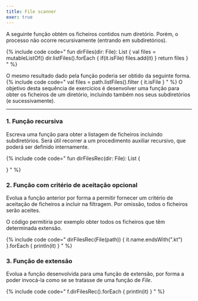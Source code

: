 ```yaml
---
title: File scanner
exer: true
---
```


A seguinte função obtém os ficheiros contidos num diretório. Porém, o processo não ocorre recursivamente (entrando em subdiretórios).

{% include code code="
fun dirFiles(dir: File): List<File> {
    val files = mutableListOf<File>()
    dir.listFiles().forEach {
        if(it.isFile)
           files.add(it)
    }
    return files
}
"
%}

O mesmo resultado dado pela função poderia ser obtido da seguinte forma.
{% include code code="
val files = path.listFiles().filter { it.isFile }
"
%}
O objetivo desta sequência de exercícios é desenvolver uma função para obter os ficheiros de um diretório, incluindo também nos seus subdiretórios (e sucessivamente).

<hr>


### 1. Função recursiva

Escreva uma função para obter a listagem de ficheiros incluindo subdiretórios.
Será útil recorrer a um procedimento auxiliar recursivo, que poderá ser definido internamente.

{% include code code="
fun dirFilesRec(dir: File): List<File> {

}
"
%}

### 2. Função com critério de aceitação opcional

Evolua a função anterior por forma a permitir fornecer um critério de aceitação de ficheiros a incluir na filtragem. Por omissão, todos o ficheiros serão aceites.

O código permitiria por exemplo obter todos os ficheiros que têm determinada extensão.

{% include code code="
dirFilesRec(File(path)) {
    it.name.endsWith(\".kt\")
}.forEach {
    println(it)
}
"
%}

### 3. Função de extensão

Evolua a função desenvolvida para uma função de extensão, por forma a poder invocá-la como se se tratasse de uma função de *File*.

{% include code code="
f.dirFilesRec().forEach {
  println(it)
}
"
%}
